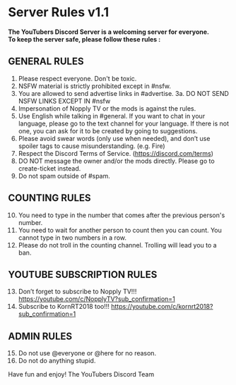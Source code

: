 # Server Rules v1.1

**The YouTubers Discord Server is a welcoming server for everyone. <br> To keep the server safe, please follow these rules :**

## GENERAL RULES

1. Please respect everyone. Don't be toxic.
2. NSFW material is strictly prohibited except in #nsfw.
3. You are allowed to send advertise links in #advertise.
    3a. DO NOT SEND NSFW LINKS EXCEPT IN #nsfw
4. Impersonation of Nopply TV or the mods is against the rules.
5. Use English while talking in #general.
If you want to chat in your language, please go to the text channel for your language.
If there is not one, you can ask for it to be created by going to suggestions.
6. Please avoid swear words (only use when needed), and don’t use spoiler tags to cause misunderstanding.
(e.g. Fire)
7. Respect the Discord Terms of Service. (https://discord.com/terms)
8. DO NOT message the owner and/or the mods directly.
Please go to create-ticket instead.
9. Do not spam outside of #spam.

## COUNTING RULES

10. You need to type in the number that comes after the previous person's number.
11. You need to wait for another person to count then you can count. You cannot type in two numbers in a row.
12. Please do not troll in the counting channel. Trolling will lead you to a ban.

## YOUTUBE SUBSCRIPTION RULES
13. Don’t forget to subscribe to Nopply TV!!! https://youtube.com/c/NopplyTV?sub_confirmation=1
14. Subscribe to KornRT2018 too!!!
https://youtube.com/c/kornrt2018?sub_confirmation=1


## ADMIN RULES
15. Do not use @everyone or @here for no reason.
16. Do not do anything stupid.

Have fun and enjoy!
The YouTubers Discord Team

